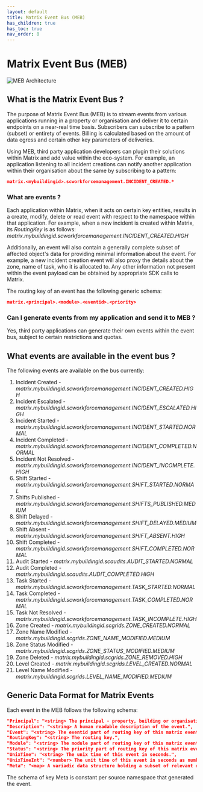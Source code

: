 ```yaml
---
layout: default
title: Matrix Event Bus (MEB)
has_children: true
has_toc: true
nav_order: 8
---
```


# Matrix Event Bus (MEB)
![MEB Architecture](https://www.smartclean.io/matrix/images/Event-Bus-Architecture-v2.png)

## What is the Matrix Event Bus ?
The purpose of Matrix Event Bus (MEB) is to stream events from various applications running in a property or organisation and deliver it to certain endpoints on a near-real time basis.
Subscribers can subscribe to a pattern (subset) or entirety of events. Billing is calculated based on the amount of data egress and certain other key parameters of deliveries.

Using MEB, third party application developers can plugin their solutions within Matrix and add value within the eco-system.
For example, an application listening to all incident creations can notify another application within their organisation about the same by subscribing to a pattern:


```json
matrix.<mybuildingid>.scworkforcemanagement.INCIDENT_CREATED.*
```

### What are events ?
Each application within Matrix, when it acts on certain key entities, results in a create, modify, delete or read event with respect to the namespace within that application.
For example, when a new incident is created within Matrix, its *RoutingKey* is as follows: *matrix.mybuildingid.scworkforcemanagement.INCIDENT_CREATED.HIGH*

Additionally, an event will also contain a generally complete subset of affected object's data for providing minimal information about the event.
For example, a new incident creation event will also proxy the details about the zone, name of task, who it is allocated to.
Any other information not present within the event payload can be obtained by appropriate SDK calls to Matrix.

The routing key of an event has the following generic schema:
```json
matrix.<principal>.<module>.<eventid>.<priority>
```

### Can I generate events from my application and send it to MEB ?
Yes, third party applications can generate their own events within the event bus, subject to certain restrictions and quotas.

## What events are available in the event bus ?
The following events are available on the bus currently:

1. Incident Created - *matrix.mybuildingid.scworkforcemanagement.INCIDENT_CREATED.HIGH*
2. Incident Escalated - *matrix.mybuildingid.scworkforcemanagement.INCIDENT_ESCALATED.HIGH*
3. Incident Started - *matrix.mybuildingid.scworkforcemanagement.INCIDENT_STARTED.NORMAL*
4. Incident Completed - *matrix.mybuildingid.scworkforcemanagement.INCIDENT_COMPLETED.NORMAL*
5. Incident Not Resolved - *matrix.mybuildingid.scworkforcemanagement.INCIDENT_INCOMPLETE.HIGH*
6. Shift Started - *matrix.mybuildingid.scworkforcemanagement.SHIFT_STARTED.NORMAL*
7. Shifts Published - *matrix.mybuildingid.scworkforcemanagement.SHIFTS_PUBLISHED.MEDIUM*
8. Shift Delayed - *matrix.mybuildingid.scworkforcemanagement.SHIFT_DELAYED.MEDIUM*
9. Shift Absent - *matrix.mybuildingid.scworkforcemanagement.SHIFT_ABSENT.HIGH*
10. Shift Completed - *matrix.mybuildingid.scworkforcemanagement.SHIFT_COMPLETED.NORMAL*
11. Audit Started - *matrix.mybuildingid.scaudits.AUDIT_STARTED.NORMAL*
12. Audit Completed - *matrix.mybuildingid.scaudits.AUDIT_COMPLETED.HIGH*
13. Task Started - *matrix.mybuildingid.scworkforcemanagement.TASK_STARTED.NORMAL*
14. Task Completed - *matrix.mybuildingid.scworkforcemanagement.TASK_COMPLETED.NORMAL*
15. Task Not Resolved - *matrix.mybuildingid.scworkforcemanagement.TASK_INCOMPLETE.HIGH*
16. Zone Created - *matrix.mybuildingid.scgrids.ZONE_CREATED.NORMAL*
17. Zone Name Modified - *matrix.mybuildingid.scgrids.ZONE_NAME_MODIFIED.MEDIUM*
18. Zone Status Modified - *matrix.mybuildingid.scgrids.ZONE_STATUS_MODIFIED.MEDIUM*
19. Zone Deleted - *matrix.mybuildingid.scgrids.ZONE_REMOVED.HIGH*
20. Level Created - *matrix.mybuildingid.scgrids.LEVEL_CREATED.NORMAL*
21. Level Name Modified - *matrix.mybuildingid.scgrids.LEVEL_NAME_MODIFIED.MEDIUM*

## Generic Data Format for Matrix Events
Each event in the MEB follows the following schema:
```json
"Principal": "<string> The principal - property, building or organisation",
"Description": "<string> A human readable description of the event.",
"Event": "<string> The eventid part of routing key of this matrix event.",
"RoutingKey": "<string> The routing key.",
"Module": "<string> The module part of routing key of this matrix event.",
"Status": "<string> The priority part of routing key of this matrix event.",
"UnixTime": "<string> The unix time of this event in seconds.",
"UnixTimeInt": "<number> The unit time of this event in seconds as number datatype."
"Meta": "<map> A variadic data structure holding a subset of relevant data pertaining to this event."
```

The schema of key Meta is constant per source namespace that generated the event.
